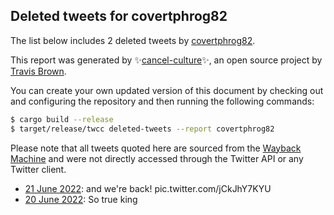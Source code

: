 ## Deleted tweets for covertphrog82

The list below includes 2 deleted tweets by
[covertphrog82](https://twitter.com/covertphrog82).



This report was generated by ✨[cancel-culture](https://github.com/travisbrown/cancel-culture)✨,
an open source project by [Travis Brown](https://twitter.com/travisbrown).

You can create your own updated version of this document by checking out and configuring the
repository and then running the following commands:

```bash
$ cargo build --release
$ target/release/twcc deleted-tweets --report covertphrog82
```

Please note that all tweets quoted here are sourced from the
[Wayback Machine](https://web.archive.org) and were not directly accessed through the Twitter API or
any Twitter client.

* [21 June 2022](https://web.archive.org/web/20220621035553/https://twitter.com/covertphrog82/status/1539094078318686209): and we're back! pic.twitter.com/jCkJhY7KYU <!--1539094078318686209-->
* [20 June 2022](https://web.archive.org/web/20220620212157/https://twitter.com/covertphrog82/status/1538995532034723841): So true king <!--1538995532034723841-->
